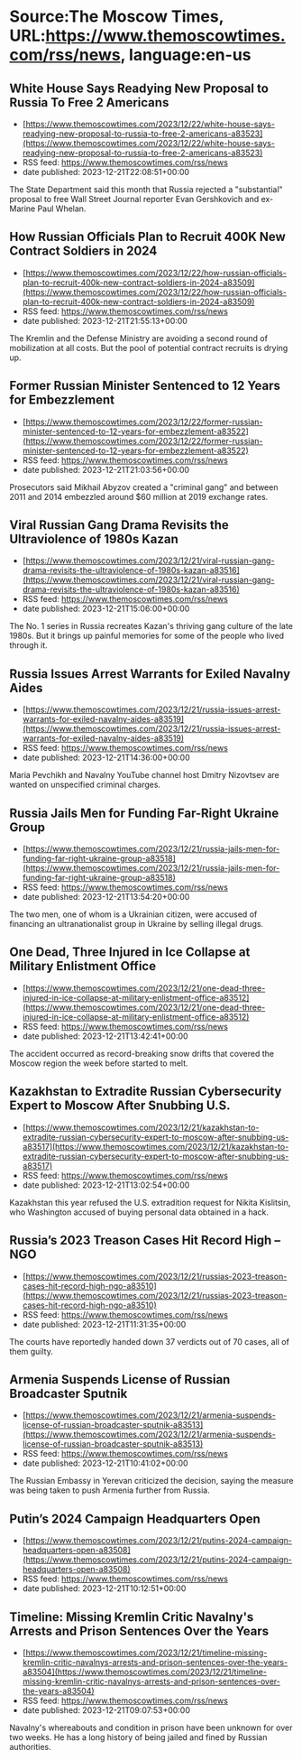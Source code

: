 # Source:The Moscow Times, URL:https://www.themoscowtimes.com/rss/news, language:en-us

## White House Says Readying New Proposal to Russia To Free 2 Americans
 - [https://www.themoscowtimes.com/2023/12/22/white-house-says-readying-new-proposal-to-russia-to-free-2-americans-a83523](https://www.themoscowtimes.com/2023/12/22/white-house-says-readying-new-proposal-to-russia-to-free-2-americans-a83523)
 - RSS feed: https://www.themoscowtimes.com/rss/news
 - date published: 2023-12-21T22:08:51+00:00

The State Department said this month that Russia rejected a "substantial" proposal to free Wall Street Journal reporter Evan Gershkovich and ex-Marine Paul Whelan.

## How Russian Officials Plan to Recruit 400K New Contract Soldiers in 2024
 - [https://www.themoscowtimes.com/2023/12/22/how-russian-officials-plan-to-recruit-400k-new-contract-soldiers-in-2024-a83509](https://www.themoscowtimes.com/2023/12/22/how-russian-officials-plan-to-recruit-400k-new-contract-soldiers-in-2024-a83509)
 - RSS feed: https://www.themoscowtimes.com/rss/news
 - date published: 2023-12-21T21:55:13+00:00

The Kremlin and the Defense Ministry are avoiding a second round of mobilization at all costs. But the pool of potential contract recruits is drying up.

## Former Russian Minister Sentenced to 12 Years for Embezzlement
 - [https://www.themoscowtimes.com/2023/12/22/former-russian-minister-sentenced-to-12-years-for-embezzlement-a83522](https://www.themoscowtimes.com/2023/12/22/former-russian-minister-sentenced-to-12-years-for-embezzlement-a83522)
 - RSS feed: https://www.themoscowtimes.com/rss/news
 - date published: 2023-12-21T21:03:56+00:00

Prosecutors said Mikhail Abyzov created a "criminal gang" and between 2011 and 2014 embezzled around $60 million at 2019 exchange rates.

## Viral Russian Gang Drama Revisits the Ultraviolence of 1980s Kazan
 - [https://www.themoscowtimes.com/2023/12/21/viral-russian-gang-drama-revisits-the-ultraviolence-of-1980s-kazan-a83516](https://www.themoscowtimes.com/2023/12/21/viral-russian-gang-drama-revisits-the-ultraviolence-of-1980s-kazan-a83516)
 - RSS feed: https://www.themoscowtimes.com/rss/news
 - date published: 2023-12-21T15:06:00+00:00

The No. 1 series in Russia recreates Kazan's thriving gang culture of the late 1980s. But it brings up painful memories for some of the people who lived through it.

## Russia Issues Arrest Warrants for Exiled Navalny Aides
 - [https://www.themoscowtimes.com/2023/12/21/russia-issues-arrest-warrants-for-exiled-navalny-aides-a83519](https://www.themoscowtimes.com/2023/12/21/russia-issues-arrest-warrants-for-exiled-navalny-aides-a83519)
 - RSS feed: https://www.themoscowtimes.com/rss/news
 - date published: 2023-12-21T14:36:00+00:00

Maria Pevchikh and Navalny YouTube channel host Dmitry Nizovtsev are wanted on unspecified criminal charges.

## Russia Jails Men for Funding Far-Right Ukraine Group
 - [https://www.themoscowtimes.com/2023/12/21/russia-jails-men-for-funding-far-right-ukraine-group-a83518](https://www.themoscowtimes.com/2023/12/21/russia-jails-men-for-funding-far-right-ukraine-group-a83518)
 - RSS feed: https://www.themoscowtimes.com/rss/news
 - date published: 2023-12-21T13:54:20+00:00

The two men, one of whom is a Ukrainian citizen, were accused of financing an ultranationalist group in Ukraine by selling illegal drugs.

## One Dead, Three Injured in Ice Collapse at Military Enlistment Office
 - [https://www.themoscowtimes.com/2023/12/21/one-dead-three-injured-in-ice-collapse-at-military-enlistment-office-a83512](https://www.themoscowtimes.com/2023/12/21/one-dead-three-injured-in-ice-collapse-at-military-enlistment-office-a83512)
 - RSS feed: https://www.themoscowtimes.com/rss/news
 - date published: 2023-12-21T13:42:41+00:00

The accident occurred as record-breaking snow drifts that covered the Moscow region the week before started to melt.

## Kazakhstan to Extradite Russian Cybersecurity Expert to Moscow After Snubbing U.S.
 - [https://www.themoscowtimes.com/2023/12/21/kazakhstan-to-extradite-russian-cybersecurity-expert-to-moscow-after-snubbing-us-a83517](https://www.themoscowtimes.com/2023/12/21/kazakhstan-to-extradite-russian-cybersecurity-expert-to-moscow-after-snubbing-us-a83517)
 - RSS feed: https://www.themoscowtimes.com/rss/news
 - date published: 2023-12-21T13:02:54+00:00

Kazakhstan this year refused the U.S. extradition request for Nikita Kislitsin, who Washington accused of buying personal data obtained in a hack.

## Russia’s 2023 Treason Cases Hit Record High – NGO
 - [https://www.themoscowtimes.com/2023/12/21/russias-2023-treason-cases-hit-record-high-ngo-a83510](https://www.themoscowtimes.com/2023/12/21/russias-2023-treason-cases-hit-record-high-ngo-a83510)
 - RSS feed: https://www.themoscowtimes.com/rss/news
 - date published: 2023-12-21T11:31:35+00:00

The courts have reportedly handed down 37 verdicts out of 70 cases, all of them guilty.

## Armenia Suspends License of Russian Broadcaster Sputnik
 - [https://www.themoscowtimes.com/2023/12/21/armenia-suspends-license-of-russian-broadcaster-sputnik-a83513](https://www.themoscowtimes.com/2023/12/21/armenia-suspends-license-of-russian-broadcaster-sputnik-a83513)
 - RSS feed: https://www.themoscowtimes.com/rss/news
 - date published: 2023-12-21T10:41:02+00:00

The Russian Embassy in Yerevan criticized the decision, saying the measure was being taken to push Armenia further from Russia.

## Putin’s 2024 Campaign Headquarters Open
 - [https://www.themoscowtimes.com/2023/12/21/putins-2024-campaign-headquarters-open-a83508](https://www.themoscowtimes.com/2023/12/21/putins-2024-campaign-headquarters-open-a83508)
 - RSS feed: https://www.themoscowtimes.com/rss/news
 - date published: 2023-12-21T10:12:51+00:00



## Timeline: Missing Kremlin Critic Navalny's Arrests and Prison Sentences Over the Years
 - [https://www.themoscowtimes.com/2023/12/21/timeline-missing-kremlin-critic-navalnys-arrests-and-prison-sentences-over-the-years-a83504](https://www.themoscowtimes.com/2023/12/21/timeline-missing-kremlin-critic-navalnys-arrests-and-prison-sentences-over-the-years-a83504)
 - RSS feed: https://www.themoscowtimes.com/rss/news
 - date published: 2023-12-21T09:07:53+00:00

Navalny's whereabouts and condition in prison have been unknown for over two weeks. He has a long history of being jailed and fined by Russian authorities.

